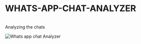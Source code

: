# WHATS-APP-CHAT-ANALYZER

<br>Analyzing the chats<br>

![Whats app chat Analyzer](https://user-images.githubusercontent.com/94529852/191577711-c3aae00f-44d9-47fc-9d04-632af164c64f.png)
